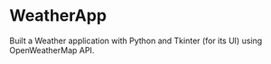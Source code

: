 # WeatherApp
Built a Weather application with Python and Tkinter (for its UI) using OpenWeatherMap API. 

